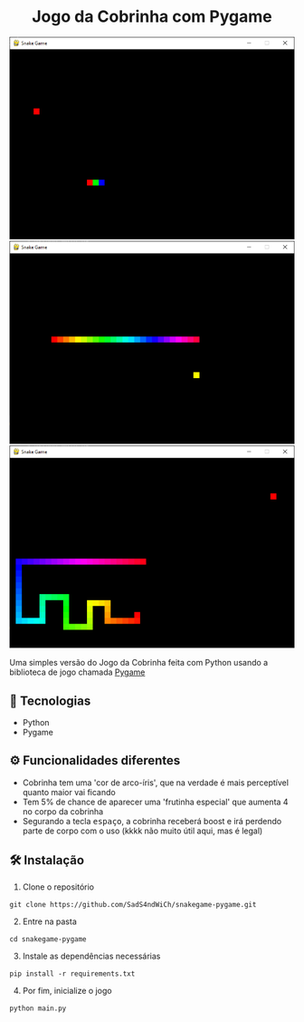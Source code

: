 <h1 align="center">
Jogo da Cobrinha com Pygame
</h1>

<div align="center">
  <img title="O jogo" src=".github/snakegame.png" />
</div>
<div align="center">
  <img title="Com a frutinha especial" src=".github/snakegame_special_fruit.png" />
</div>
<div align="center">
  <img title="Com a cobrinha maior" src=".github/snakegame_large_snake.png" />
</div>

Uma simples versão do Jogo da Cobrinha feita com Python usando a biblioteca de jogo chamada [Pygame](https://www.pygame.org/news)

## 🚀 Tecnologias
 - Python
 - Pygame

## ⚙ Funcionalidades diferentes
 - Cobrinha tem uma 'cor de arco-íris', que na verdade é mais perceptível quanto maior vai ficando
 - Tem 5% de chance de aparecer uma 'frutinha especial' que aumenta 4 no corpo da cobrinha
 - Segurando a tecla <kbd>espaço</kbd>, a cobrinha receberá boost e irá perdendo parte de corpo com o uso (kkkk não muito útil aqui, mas é legal)

## 🛠 Instalação
 1. Clone o repositório
 ```
 git clone https://github.com/SadS4ndWiCh/snakegame-pygame.git
 ```
 2. Entre na pasta
 ```
 cd snakegame-pygame
 ```
 3. Instale as dependências necessárias
 ```
 pip install -r requirements.txt
 ```
 4. Por fim, inicialize o jogo
 ```
 python main.py
 ```